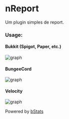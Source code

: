 # nReport

Um plugin simples de report.


### Usage:

#### Bukkit (Spigot, Paper, etc.)
![graph](https://bstats.org/signatures/bukkit/nReport.svg)

#### BungeeCord
![graph](https://bstats.org/signatures/bungeecord/nReport.svg)

#### Velocity
![graph](https://bstats.org/signatures/velocity/nReport.svg)

Powered by <a href="https://bstats.org/">bStats</a>